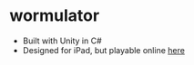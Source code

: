# wormulator

- Built with Unity in C#
- Designed for iPad, but playable online [here](https://jwld.itch.io/wormulator)
